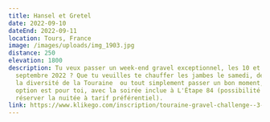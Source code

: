 ```yaml
---
title: Hansel et Gretel
date: 2022-09-10
dateEnd: 2022-09-11
location: Tours, France
image: /images/uploads/img_1903.jpg
distance: 250
elevation: 1800
description: Tu veux passer un week-end gravel exceptionnel, les 10 et 11
  septembre 2022 ? Que tu veuilles te chauffer les jambes le samedi, découvrir
  la diversité de la Touraine  ou tout simplement passer un bon moment, cette
  option est pour toi, avec la soirée inclue à L'Étape 84 (possibilité de
  réserver la nuitée à tarif préférentiel).
link: https://www.klikego.com/inscription/touraine-gravel-challenge--3-petit-parcours-90-km-samedi-2022/cyclo/vtt/1591316274595-5
---
```

